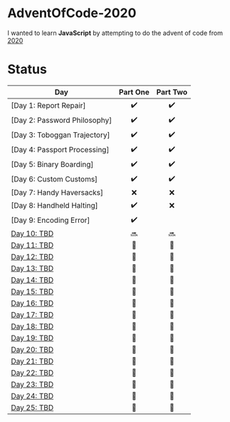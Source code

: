 # AdventOfCode-2020

I wanted to learn **JavaScript** by attempting to do the advent of code from [2020](https://adventofcode.com/2020)


# Status

| Day  | Part One | Part Two | 
|---|:---:|:---:|
| [Day 1: Report Repair]| :heavy_check_mark: | :heavy_check_mark: |
| [Day 2: Password Philosophy]| :heavy_check_mark: | :heavy_check_mark: |
| [Day 3: Toboggan Trajectory]| :heavy_check_mark: | :heavy_check_mark: |
| [Day 4: Passport Processing]| :heavy_check_mark: | :heavy_check_mark: |
| [Day 5: Binary Boarding]| :heavy_check_mark: | :heavy_check_mark: |
| [Day 6: Custom Customs]| :heavy_check_mark: | :heavy_check_mark: |
| [Day 7: Handy Haversacks]| :x: | :x: |
| [Day 8: Handheld Halting]| :heavy_check_mark: | :x: |
| [Day 9: Encoding Error]| :heavy_check_mark: |  |
| [Day 10: TBD]()| :soon: | :soon: |
| [Day 11: TBD]()| :calendar: | :calendar: |
| [Day 12: TBD]()| :calendar: | :calendar: |
| [Day 13: TBD]()| :calendar: | :calendar: |
| [Day 14: TBD]()| :calendar: |  :calendar:|
| [Day 15: TBD]()|  :calendar:|  :calendar:|
| [Day 16: TBD]()|  :calendar:|  :calendar:|
| [Day 17: TBD]()|  :calendar:| :calendar: |
| [Day 18: TBD]()|  :calendar:| :calendar: |
| [Day 19: TBD]()|  :calendar:|  :calendar:|
| [Day 20: TBD]()|  :calendar:|  :calendar:|
| [Day 21: TBD]()|:calendar: |:calendar: |
| [Day 22: TBD]()|:calendar: |:calendar: |
| [Day 23: TBD]()| :calendar:| :calendar:|
| [Day 24: TBD]()| :calendar:| :calendar:|
| [Day 25: TBD]()| :calendar:|:calendar: |

